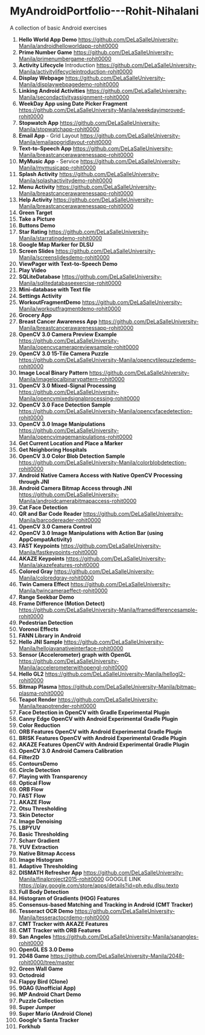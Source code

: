 # MyAndroidPortfolio---Rohit-Nihalani

A collection of basic Android exercises

1. **Hello World App Demo** https://github.com/DeLaSalleUniversity-Manila/androidhelloworldapp-rohit0000
2. **Prime Number Game** https://github.com/DeLaSalleUniversity-Manila/primenumbergame-rohit0000
3. **Activity Lifecycle** Introduction https://github.com/DeLaSalleUniversity-Manila/activitylifecycleintroduction-rohit0000
4. **Display Webpage** https://github.com/DeLaSalleUniversity-Manila/displaywebpagedemo-rohit0000
5. **Linking Android Activities** https://github.com/DeLaSalleUniversity-Manila/secondactivityassignment-rohit0000
6. **WeekDay App using Date Picker Fragment** https://github.com/DeLaSalleUniversity-Manila/weekdayimproved-rohit0000
7. **Stopwatch App** https://github.com/DeLaSalleUniversity-Manila/stopwatchapp-rohit0000
8. **Email App** - Grid Layout https://github.com/DeLaSalleUniversity-Manila/emailappgridlayout-rohit0000
9. **Text-to-Speech App** https://github.com/DeLaSalleUniversity-Manila/breastcancerawarenessapp-rohit0000
10. **MyMusic App** - Service https://github.com/DeLaSalleUniversity-Manila/mymusicapp-rohit0000
11. **Splash Activity** https://github.com/DeLaSalleUniversity-Manila/splashactivitydemo-rohit0000
12. **Menu Activity** https://github.com/DeLaSalleUniversity-Manila/breastcancerawarenessapp-rohit0000
13. **Help Activity** https://github.com/DeLaSalleUniversity-Manila/breastcancerawarenessapp-rohit0000
14. **Green Target** 
15. **Take a Picture** 
16. **Buttons Demo** 
17. **Star Rating** https://github.com/DeLaSalleUniversity-Manila/starratingdemo-rohit0000
18. **Google Map Marker for DLSU** 
19. **Screen Slides** https://github.com/DeLaSalleUniversity-Manila/screenslidesdemo-rohit0000
20. **ViewPager with Text-to-Speech Demo** 
21. **Play Video** 
22. **SQLiteDatabase** https://github.com/DeLaSalleUniversity-Manila/sqlitedatabaseexercise-rohit0000
23. **Mini-database with Text file** 
24. **Settings Activity** 
25. **WorkoutFragmentDemo** https://github.com/DeLaSalleUniversity-Manila/workoutfragmentdemo-rohit0000
26. **Grocery App** 
27. **Breast Cancer Awareness App** https://github.com/DeLaSalleUniversity-Manila/breastcancerawarenessapp-rohit0000
28. **OpenCV 3.0 Camera Preview Example** https://github.com/DeLaSalleUniversity-Manila/opencvcamerapreviewsample-rohit0000
29. **OpenCV 3.0 15-Tile Camera Puzzle** https://github.com/DeLaSalleUniversity-Manila/opencvtilepuzzledemo-rohit0000
30. **Image Local Binary Pattern** https://github.com/DeLaSalleUniversity-Manila/imagelocalbinarypattern-rohit0000
31. **OpenCV 3.0 Mixed-Signal Processing**   https://github.com/DeLaSalleUniversity-Manila/opencvmixedsignalprocessing-rohit0000
32. **OpenCV 3.0 Face Detection Sample** https://github.com/DeLaSalleUniversity-Manila/opencvfacedetection-rohit0000
33. **OpenCV 3.0 Image Manipulations** https://github.com/DeLaSalleUniversity-Manila/opencvimagemanipulations-rohit0000
34. **Get Current Location and Place a Marker** 
35. **Get Neighboring Hospitals** 
36. **OpenCV 3.0 Color Blob Detection Sample** https://github.com/DeLaSalleUniversity-Manila/colorblobdetection-rohit0000
37. **Android Native Camera Access with Native OpenCV Processing through JNI** 
38. **Android Camera Bitmap Access through JNI** https://github.com/DeLaSalleUniversity-Manila/androidcamerabitmapaccess-rohit0000
39. **Cat Face Detection** 
40. **QR and Bar Code Reader** https://github.com/DeLaSalleUniversity-Manila/barcodereader-rohit0000
41. **OpenCV 3.0 Camera Control** 
42. **OpenCV 3.0 Image Manipulations with Action Bar (using AppCompatActivity)** 
43. **FAST Keypoints** https://github.com/DeLaSalleUniversity-Manila/fastkeypoints-rohit0000
44. **AKAZE Keypoints** https://github.com/DeLaSalleUniversity-Manila/akazefeatures-rohit0000
45. **Colored Gray** https://github.com/DeLaSalleUniversity-Manila/coloredgray-rohit0000
46. **Twin Camera Effect** https://github.com/DeLaSalleUniversity-Manila/twincameraeffect-rohit0000
47. **Range Seekbar Demo** 
48. **Frame Difference (Motion Detect)** https://github.com/DeLaSalleUniversity-Manila/framedifferencesample-rohit0000
49. **Pedestrian Detection** 
50. **Voronoi Effects** 
51. **FANN Library in Android** 
52. **Hello JNI Sample** https://github.com/DeLaSalleUniversity-Manila/hellojavanativeinterface-rohit0000
53. **Sensor (Accelerometer) graph with OpenGL** https://github.com/DeLaSalleUniversity-Manila/accelerometerwithopengl-rohit0000
54. **Hello GL2** https://github.com/DeLaSalleUniversity-Manila/hellogl2-rohit0000
55. **Bitmap Plasma** https://github.com/DeLaSalleUniversity-Manila/bitmap-plasma-rohit0000
56. **Teapot Render** https://github.com/DeLaSalleUniversity-Manila/teapotrender-rohit0000
57. **Face Detection in OpenCV with Gradle Experimental Plugin** 
58. **Canny Edge OpenCV with Android Experimental Gradle Plugin** 
59. **Color Reduction** 
60. **ORB Features OpenCV with Android Experimental Gradle Plugin** 
61. **BRISK Features OpenCV with Android Experimental Gradle Plugin** 
62. **AKAZE Features OpenCV with Android Experimental Gradle Plugin** 
63. **OpenCV 3.0 Android Camera Calibration** 
64. **Filter2D** 
65. **ContoursDemo** 
66. **Circle Detection** 
67. **Playing with Transparency** 
68. **Optical Flow** 
69. **ORB Flow** 
70. **FAST Flow** 
71. **AKAZE Flow** 
72. **Otsu Thresholding** 
73. **Skin Detector** 
74. **Image Denoising** 
75. **LBPYUV** 
76. **Basic Thresholding** 
77. **Scharr Gradient** 
78. **YUV Extraction** 
79. **Native Bitmap Access** 
80. **Image Histogram** 
81. **Adaptive Thresholding** 
82. **DISMATH Refresher App** https://github.com/DeLaSalleUniversity-Manila/finalproject2015-rohit0000 GOOGLE LINK https://play.google.com/store/apps/details?id=ph.edu.dlsu.texto
83. **Full Body Detection** 
84. **Histogram of Gradients (HOG) Features** 
85. **Consensus-based Matching and Tracking in Android (CMT Tracker)** 
86. **Tesseract OCR Demo** https://github.com/DeLaSalleUniversity-Manila/tesseractocrdemo-rohit0000
87. **CMT Tracker with AKAZE Features** 
88. **CMT Tracker with ORB Features** 
89. **San Angeles** https://github.com/DeLaSalleUniversity-Manila/sanangles-rohit0000
90. **OpenGL ES 3.0 Demo** 
91. **2048 Game** https://github.com/DeLaSalleUniversity-Manila/2048-rohit0000/tree/master
92. **Green Wall Game** 
93. **Octodroid** 
94. **Flappy Bird (Clone)** 
95. **9GAG (Unofficial App)** 
96. **MP Android Chart Demo** 
97. **Puzzle Collection** 
98. **Super Jumper** 
99. **Super Mario (Android Clone)** 
100. **Google's Santa Tracker** 
101. **Forkhub** 
